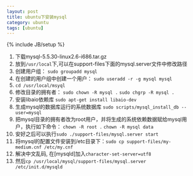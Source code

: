 ```yaml
---
layout: post
title: ubuntu下安装mysql
category: ubuntu
tags: [ubuntu]
---
```

{% include JB/setup %}

1. 下载mysql-5.5.30-linux2.6-i686.tar.gz
2. 放到`/usr/local`下,可以在support-files下面的mysql.server文件中修改路径
3.  创建用户组： `sudo groupadd mysql`
4. 在创建的用户组中创建一个用户： `sudo useradd -r -g mysql mysql`
5. `cd /usr/local/msyql`
6. 修改目录的拥有者： `sudo chown -R mysql .` `sudo chgrp -R mysql .`
7. 安装libaio依赖库 `sudo apt-get install libaio-dev`
8. 生成mysql的数据库运行的系统数据库 `sudo scripts/mysql_install_db --user=mysql`
9. 把mysql目录的拥有者改为root用户，并将生成的系统依赖数据赋给mysql用户，执行如下命令： `chown -R root .` `chown -R mysql data`
10. 安好之后可以执行`sudo ./support-files/mysql.server start`
11. 将mysql的配置文件安装到/etc目录下：`sudo cp support-files/my-medium.cnf /etc/my.cnf`
12. 解决中文乱码, 在[mysqld]加入`character-set-server=utf8`
13. 然后`cp /usr/local/mysql/support-files/mysql.server /etc/init.d/mysqld`
